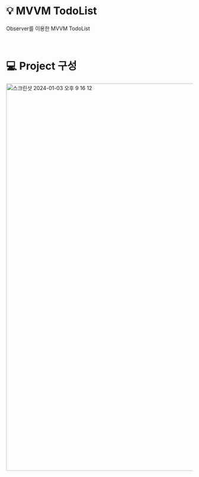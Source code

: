# 💡 MVVM TodoList
Observer를 이용한 MVVM TodoList

<br/>

# 💻 Project 구성

<img width="1046" alt="스크린샷 2024-01-03 오후 9 16 12" src="https://github.com/Leehan-sol/ObservableTodo/assets/139109343/30b77397-bf9b-4c50-9bf3-8cf2da451846">

<br/>
